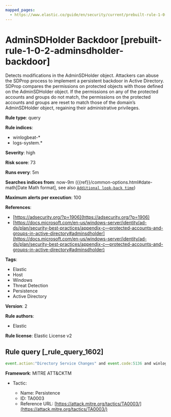 ```yaml
---
mapped_pages:
  - https://www.elastic.co/guide/en/security/current/prebuilt-rule-1-0-2-adminsdholder-backdoor.html
---
```


# AdminSDHolder Backdoor [prebuilt-rule-1-0-2-adminsdholder-backdoor]

Detects modifications in the AdminSDHolder object. Attackers can abuse the SDProp process to implement a persistent backdoor in Active Directory. SDProp compares the permissions on protected objects with those defined on the AdminSDHolder object. If the permissions on any of the protected accounts and groups do not match, the permissions on the protected accounts and groups are reset to match those of the domain’s AdminSDHolder object, regaining their administrative privileges.

**Rule type**: query

**Rule indices**:

* winlogbeat-*
* logs-system.*

**Severity**: high

**Risk score**: 73

**Runs every**: 5m

**Searches indices from**: now-9m ({{ref}}/common-options.html#date-math[Date Math format], see also [`Additional look-back time`](docs-content://solutions/security/detect-and-alert/create-detection-rule.md#rule-schedule))

**Maximum alerts per execution**: 100

**References**:

* [https://adsecurity.org/?p=1906](https://adsecurity.org/?p=1906)
* [https://docs.microsoft.com/en-us/windows-server/identity/ad-ds/plan/security-best-practices/appendix-c—​protected-accounts-and-groups-in-active-directory#adminsdholder](https://docs.microsoft.com/en-us/windows-server/identity/ad-ds/plan/security-best-practices/appendix-c—​protected-accounts-and-groups-in-active-directory#adminsdholder)

**Tags**:

* Elastic
* Host
* Windows
* Threat Detection
* Persistence
* Active Directory

**Version**: 2

**Rule authors**:

* Elastic

**Rule license**: Elastic License v2

## Rule query [_rule_query_1602]

```js
event.action:"Directory Service Changes" and event.code:5136 and winlog.event_data.ObjectDN:CN=AdminSDHolder,CN=System*
```

**Framework**: MITRE ATT&CKTM

* Tactic:

    * Name: Persistence
    * ID: TA0003
    * Reference URL: [https://attack.mitre.org/tactics/TA0003/](https://attack.mitre.org/tactics/TA0003/)



